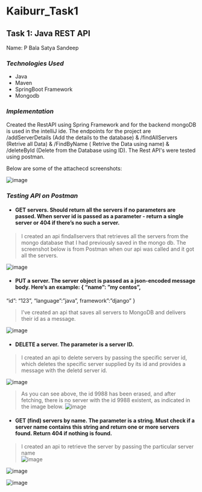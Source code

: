 # Kaiburr_Task1

## Task 1: Java REST API
Name: P Bala Satya Sandeep

### ***Technologies Used***
* Java
* Maven
* SpringBoot Framework
* Mongodb

### ***Implementation***

Created the RestAPI using Spring Framework and for the backend mongoDB is used in the intelliJ ide. The endpoints for the project are /addServerDetails (Add the details to the database) & /findAllServers (Retrive all Data) & /FindByName ( Retrive the Data using name) & /deleteById (Delete from the Database using ID). The Rest API's were tested using postman.

Below are some of the attachecd screenshots:

![image](https://user-images.githubusercontent.com/111385394/227744027-a69e8292-fff8-40a5-8f91-1ff6e50acae7.png)

### ***Testing API on Postman***

* #### GET servers. Should return all the servers if no parameters are passed. When server id is passed as a parameter - return a single server or 404 if there’s no such a server.
> I created an api findallservers that retrieves all the servers from the mongo database that I had previously saved in the mongo db. The screenshot below is from Postman when our api was called and it got all the servers.

![image](https://user-images.githubusercontent.com/111385394/227744720-711b99f3-b1ad-4c55-acc6-ae2b3bedc1e6.png)

* #### PUT a server. The server object is passed as a json-encoded message body. Here’s an example: { “name”: ”my centos”, 
“id”: “123”, 
“language”:”java”, 
framework”:”django” 
}

> I've created an api that saves all servers to MongoDB and delivers their id as a message.

![image](https://user-images.githubusercontent.com/111385394/227744732-bb70f107-12c4-4614-a3bd-afca37c0da3b.png)

* #### DELETE a server. The parameter is a server ID.
> I created an api to delete servers by passing the specific server id, which deletes the specific server supplied by its id and provides a message with the deletd server id.

![image](https://user-images.githubusercontent.com/111385394/227744770-09df2f58-e5b6-4095-b93f-660535f3f01f.png)

> As you can see above, the id 9988 has been erased, and after fetching, there is no server with the id 9988 existent, as indicated in the image below.
![image](https://user-images.githubusercontent.com/111385394/227744935-1e1eb03b-c69c-48c7-94ab-45d63c408860.png)

* #### GET (find) servers by name. The parameter is a string. Must check if a server name contains this string and return one or more servers found. Return 404 if nothing is found.
> I created an api to retrieve the server by passing the particular server name  
![image](https://user-images.githubusercontent.com/111385394/227744783-4338ece2-6b27-4f5c-83de-3b233a61ac9f.png)

![image](https://user-images.githubusercontent.com/111385394/227743180-cabfac56-936e-477c-9a94-69c93ba3d67e.png)

![image](https://user-images.githubusercontent.com/111385394/227744825-1541795e-483c-4e4c-92cb-c57d0e5b558f.png)


